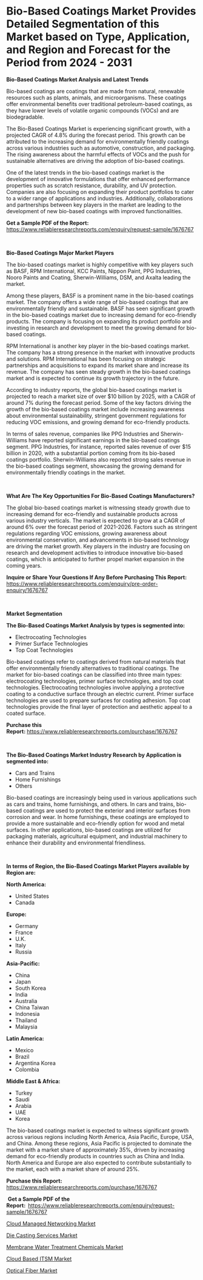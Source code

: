 <p><h1>Bio-Based Coatings Market Provides Detailed Segmentation of this Market based on Type, Application, and Region and Forecast for the Period from 2024 - 2031</h1></p><p><strong>Bio-Based Coatings Market Analysis and Latest Trends</strong></p>
<p><p>Bio-based coatings are coatings that are made from natural, renewable resources such as plants, animals, and microorganisms. These coatings offer environmental benefits over traditional petroleum-based coatings, as they have lower levels of volatile organic compounds (VOCs) and are biodegradable.</p><p>The Bio-Based Coatings Market is experiencing significant growth, with a projected CAGR of 4.8% during the forecast period. This growth can be attributed to the increasing demand for environmentally friendly coatings across various industries such as automotive, construction, and packaging. The rising awareness about the harmful effects of VOCs and the push for sustainable alternatives are driving the adoption of bio-based coatings.</p><p>One of the latest trends in the bio-based coatings market is the development of innovative formulations that offer enhanced performance properties such as scratch resistance, durability, and UV protection. Companies are also focusing on expanding their product portfolios to cater to a wider range of applications and industries. Additionally, collaborations and partnerships between key players in the market are leading to the development of new bio-based coatings with improved functionalities.</p></p>
<p><strong>Get a Sample PDF of the Report:&nbsp;</strong> <a href="https://www.reliableresearchreports.com/enquiry/request-sample/1676767">https://www.reliableresearchreports.com/enquiry/request-sample/1676767</a></p>
<p>&nbsp;</p>
<p><strong>Bio-Based Coatings Major Market Players</strong></p>
<p><p>The bio-based coatings market is highly competitive with key players such as BASF, RPM International, KCC Paints, Nippon Paint, PPG Industries, Nooro Paints and Coating, Sherwin-Williams, DSM, and Axalta leading the market. </p><p>Among these players, BASF is a prominent name in the bio-based coatings market. The company offers a wide range of bio-based coatings that are environmentally friendly and sustainable. BASF has seen significant growth in the bio-based coatings market due to increasing demand for eco-friendly products. The company is focusing on expanding its product portfolio and investing in research and development to meet the growing demand for bio-based coatings. </p><p>RPM International is another key player in the bio-based coatings market. The company has a strong presence in the market with innovative products and solutions. RPM International has been focusing on strategic partnerships and acquisitions to expand its market share and increase its revenue. The company has seen steady growth in the bio-based coatings market and is expected to continue its growth trajectory in the future.</p><p>According to industry reports, the global bio-based coatings market is projected to reach a market size of over $10 billion by 2025, with a CAGR of around 7% during the forecast period. Some of the key factors driving the growth of the bio-based coatings market include increasing awareness about environmental sustainability, stringent government regulations for reducing VOC emissions, and growing demand for eco-friendly products.</p><p>In terms of sales revenue, companies like PPG Industries and Sherwin-Williams have reported significant earnings in the bio-based coatings segment. PPG Industries, for instance, reported sales revenue of over $15 billion in 2020, with a substantial portion coming from its bio-based coatings portfolio. Sherwin-Williams also reported strong sales revenue in the bio-based coatings segment, showcasing the growing demand for environmentally friendly coatings in the market.</p></p>
<p>&nbsp;</p>
<p><strong>What Are The Key Opportunities For Bio-Based Coatings Manufacturers?</strong></p>
<p><p>The global bio-based coatings market is witnessing steady growth due to increasing demand for eco-friendly and sustainable products across various industry verticals. The market is expected to grow at a CAGR of around 6% over the forecast period of 2021-2026. Factors such as stringent regulations regarding VOC emissions, growing awareness about environmental conservation, and advancements in bio-based technology are driving the market growth. Key players in the industry are focusing on research and development activities to introduce innovative bio-based coatings, which is anticipated to further propel market expansion in the coming years.</p></p>
<p><strong>Inquire or Share Your Questions If Any Before Purchasing This Report:</strong> <a href="https://www.reliableresearchreports.com/enquiry/pre-order-enquiry/1676767">https://www.reliableresearchreports.com/enquiry/pre-order-enquiry/1676767</a></p>
<p>&nbsp;</p>
<p><strong>Market Segmentation</strong></p>
<p><strong>The Bio-Based Coatings Market Analysis by types is segmented into:</strong></p>
<p><ul><li>Electrocoating Technologies</li><li>Primer Surface Technologies</li><li>Top Coat Technologies</li></ul></p>
<p><p>Bio-based coatings refer to coatings derived from natural materials that offer environmentally friendly alternatives to traditional coatings. The market for bio-based coatings can be classified into three main types: electrocoating technologies, primer surface technologies, and top coat technologies. Electrocoating technologies involve applying a protective coating to a conductive surface through an electric current. Primer surface technologies are used to prepare surfaces for coating adhesion. Top coat technologies provide the final layer of protection and aesthetic appeal to a coated surface.</p></p>
<p><strong>Purchase this Report:&nbsp;</strong><a href="https://www.reliableresearchreports.com/purchase/1676767">https://www.reliableresearchreports.com/purchase/1676767</a></p>
<p>&nbsp;</p>
<p><strong>The Bio-Based Coatings Market Industry Research by Application is segmented into:</strong></p>
<p><ul><li>Cars and Trains</li><li>Home Furnishings</li><li>Others</li></ul></p>
<p><p>Bio-based coatings are increasingly being used in various applications such as cars and trains, home furnishings, and others. In cars and trains, bio-based coatings are used to protect the exterior and interior surfaces from corrosion and wear. In home furnishings, these coatings are employed to provide a more sustainable and eco-friendly option for wood and metal surfaces. In other applications, bio-based coatings are utilized for packaging materials, agricultural equipment, and industrial machinery to enhance their durability and environmental friendliness.</p></p>
<p>&nbsp;</p>
<p><strong>In terms of Region, the Bio-Based Coatings Market Players available by Region are:</strong></p>
<p>
    <p> <strong> North America: </strong>
        <ul>
            <li>United States</li>
            <li>Canada</li>
        </ul>
        </p> 
    <p> <strong> Europe: </strong>
        <ul>
            <li>Germany</li>
            <li>France</li>
            <li>U.K.</li>
            <li>Italy</li>
            <li>Russia</li>
        </ul>
        </p> 
    <p> <strong> Asia-Pacific: </strong>
        <ul>
            <li>China</li>
            <li>Japan</li>
            <li>South Korea</li>
            <li>India</li>
            <li>Australia</li>
            <li>China Taiwan</li>
            <li>Indonesia</li>
            <li>Thailand</li>
            <li>Malaysia</li>
        </ul>
        </p> 
    <p> <strong> Latin America: </strong>
        <ul>
            <li>Mexico</li>
            <li>Brazil</li>
            <li>Argentina Korea</li>
            <li>Colombia</li>
        </ul>
        </p> 
    <p> <strong> Middle East & Africa: </strong>
        <ul>
            <li>Turkey</li>
            <li>Saudi</li>
            <li>Arabia</li>
            <li>UAE</li>
            <li>Korea</li>
        </ul>
    </p>
    </p>
<p><p>The bio-based coatings market is expected to witness significant growth across various regions including North America, Asia Pacific, Europe, USA, and China. Among these regions, Asia Pacific is projected to dominate the market with a market share of approximately 35%, driven by increasing demand for eco-friendly products in countries such as China and India. North America and Europe are also expected to contribute substantially to the market, each with a market share of around 25%.</p></p>
<p><strong>Purchase this Report: </strong><a href="https://www.reliableresearchreports.com/purchase/1676767">https://www.reliableresearchreports.com/purchase/1676767</a></p>
<p>&nbsp;<strong>Get a Sample PDF of the Report:&nbsp;&nbsp;</strong><a href="https://www.reliableresearchreports.com/enquiry/request-sample/1676767">https://www.reliableresearchreports.com/enquiry/request-sample/1676767</a></p>
<p><strong></strong></p>
<p><p><a href="https://medium.com/p/f5cdf7f8a3be/edit">Cloud Managed Networking Market</a></p><p><a href="https://medium.com/p/57a2b314f7a5/edit">Die Casting Services Market</a></p><p><a href="https://github.com/lataunyatinikmelvin59ilbd0dv/Market-Research-Report-List-1/blob/main/membrane-water-treatment-chemicals-market.md">Membrane Water Treatment Chemicals Market</a></p><p><a href="https://medium.com/@bethelokon998/cloud-based-itsm-market-trends-and-market-analysis-forecasted-for-period-2024-2031-8a321f79a19a">Cloud Based ITSM Market</a></p><p><a href="https://medium.com/@bethelokon998/optical-fiber-market-research-report-its-history-and-forecast-2024-to-2031-c0c86e1be606">Optical Fiber Market</a></p></p>